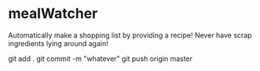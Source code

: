 mealWatcher
===========

Automatically make a shopping list by providing a recipe! Never have scrap ingredients lying around again!

git add .
git commit -m "whatever"
git push origin master